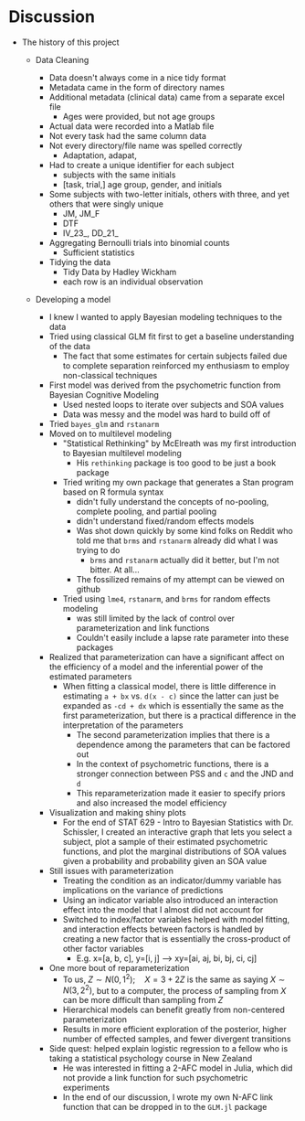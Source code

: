 # Discussion

- The history of this project

  - Data Cleaning
    - Data doesn't always come in a nice tidy format
    - Metadata came in the form of directory names
    - Additional metadata (clinical data) came from a separate excel file
      - Ages were provided, but not age groups
    - Actual data were recorded into a Matlab file
    - Not every task had the same column data
    - Not every directory/file name was spelled correctly
      - Adaptation, adapat, 
    - Had to create a unique identifier for each subject
      - subjects with the same initials
      - [task, trial,] age group, gender, and initials
    - Some subjects with two-letter initials, others with three, and yet others that were singly unique
      - JM, JM_F
      - DTF
      - IV_23_, DD_21_
    - Aggregating Bernoulli trials into binomial counts
      - Sufficient statistics
    - Tidying the data
      - Tidy Data by Hadley Wickham
      - each row is an individual observation

  - Developing a model
    - I knew I wanted to apply Bayesian modeling techniques to the data
    - Tried using classical GLM fit first to get a baseline understanding of the data
      - The fact that some estimates for certain subjects failed due to complete separation reinforced my enthusiasm to employ non-classical techniques
    - First model was derived from the psychometric function from Bayesian Cognitive Modeling
      - Used nested loops to iterate over subjects and SOA values
      - Data was messy and the model was hard to build off of
    - Tried `bayes_glm` and `rstanarm`
    - Moved on to multilevel modeling
      - "Statistical Rethinking" by McElreath was my first introduction to Bayesian multilevel modeling
        - His `rethinking` package is too good to be just a book package
      - Tried writing my own package that generates a Stan program based on R formula syntax
        - didn't fully understand the concepts of no-pooling, complete pooling, and partial pooling
        - didn't understand fixed/random effects models
        - Was shot down quickly by some kind folks on Reddit who told me that `brms` and `rstanarm` already did what I was trying to do
          - `brms` and `rstanarm` actually did it better, but I'm not bitter. At all...
        - The fossilized remains of my attempt can be viewed on github
      - Tried using `lme4`, `rstanarm`, and `brms` for random effects modeling
        - was still limited by the lack of control over parameterization and link functions
        - Couldn't easily include a lapse rate parameter into these packages
    - Realized that parameterization can have a significant affect on the efficiency of a model and the inferential power of the estimated parameters
      - When fitting a classical model, there is little difference in estimating `a + bx` vs. `d(x - c)` since the latter can just be expanded as `-cd + dx` which is essentially the same as the first parameterization, but there is a practical difference in the interpretation of the parameters
        - The second parameterization implies that there is a dependence among the parameters that can be factored out
        - In the context of psychometric functions, there is a stronger connection between PSS and `c` and the JND and `d`
        - This reparameterization made it easier to specify priors and also increased the model efficiency
    - Visualization and making shiny plots
      - For the end of STAT 629 - Intro to Bayesian Statistics with Dr. Schissler, I created an interactive graph that lets you select a subject, plot a sample of their estimated psychometric functions, and plot the marginal distributions of SOA values given a probability and probability given an SOA value
    - Still issues with parameterization
      - Treating the condition as an indicator/dummy variable has implications on the variance of predictions
      - Using an indicator variable also introduced an interaction effect into the model that I almost did not account for
      - Switched to index/factor variables helped with model fitting, and interaction effects between factors is handled by creating a new factor that is essentially the cross-product of other factor variables
        - E.g. x=[a, b, c], y=[i, j] --> xy=[ai, aj, bi, bj, ci, cj]
    - One more bout of reparameterization
      - To us, $Z \sim N(0, 1^2);\quad X = 3 + 2Z$ is the same as saying $X \sim N(3, 2^2)$, but to a computer, the process of sampling from $X$ can be more difficult than sampling from $Z$
      - Hierarchical models can benefit greatly from non-centered parameterization
      - Results in more efficient exploration of the posterior, higher number of effected samples, and fewer divergent transitions
    - Side quest: helped explain logistic regression to a fellow who is taking a statistical psychology course in New Zealand
      - He was interested in fitting a 2-AFC model in Julia, which did not provide a link function for such psychometric experiments
      - In the end of our discussion, I wrote my own N-AFC link function that can be dropped in to the `GLM.jl` package

  
